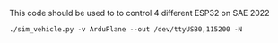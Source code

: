 This code should be used to to control 4 different ESP32 on SAE 2022

```
./sim_vehicle.py -v ArduPlane --out /dev/ttyUSB0,115200 -N
```